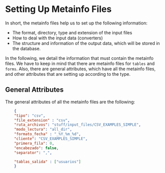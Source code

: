 # Setting Up Metainfo Files

In short, the metainfo files help us to set up the following information:

* The format, directory, type and extension of the input files
* How to deal with the input data (converters)
* The structure and information of the output data, which will be stored in the database.

In the following, we detail the information that must contain the metainfo files. We have to keep in mind that there are metainfo files for `tables` and `forms`. Also, there are general attributes, which have all the metainfo files, and other attributes that are setting up according to the type.

## General Attributes

The general attributes of all the metainfo files are the following:

```JSON
    {
    "tipo": "csv",
    "file_extension" : "csv",
    "ruta_archivos": "stuff/input_files/CSV_EXAMPLES_SIMPLE",
    "modo_lectura": "all_dir",
    "formato_fecha" : "_%Y_%m_%d",
    "cliente": "CSV_EXAMPLES_SIMPLE",
    "primera_fila": 0,
    "encabezado": false,
    "separator": ",",

    "tablas_salida" : ["usuarios"] 
    }
```